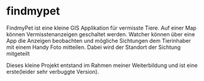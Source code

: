 # findmypet

FindmyPet ist eine kleine GIS Applikation für vermisste Tiere. Auf einer Map können Vermisstenanzeigen geschaltet werden. Watcher können über eine App die Anzeigen beobachten und mögliche Sichtungen dem Tierinhaber mit einem Handy Foto mitteilen. Dabei wird der Standort der Sichtung mitgeteilt

Dieses kleine Projekt entstand im Rahmen meiner Weiterbildung und ist eine erste(leider sehr verbuggte Version).
